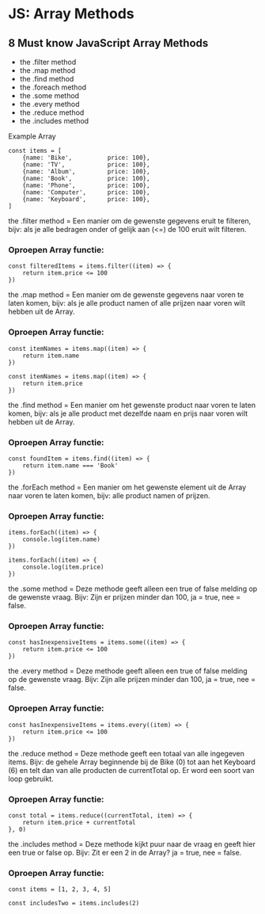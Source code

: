 # JS: Array Methods

## 8 Must know JavaScript Array Methods

- the .filter method
- the .map method
- the .find method
- the .foreach method
- the .some method
- the .every method
- the .reduce method
- the .includes method

Example Array

```
const items = [
    {name: 'Bike',          price: 100},
    {name: 'TV',            price: 100},
    {name: 'Album',         price: 100},
    {name: 'Book',          price: 100},
    {name: 'Phone',         price: 100},
    {name: 'Computer',      price: 100},
    {name: 'Keyboard',      price: 100},
]
```

the .filter method = Een manier om de gewenste gegevens eruit te filteren, bijv: als je alle bedragen onder of gelijk aan (<=) de 100 eruit wilt filteren.

### Oproepen Array functie:

```
const filteredItems = items.filter((item) => {
    return item.price <= 100
})
```

the .map method = Een manier om de gewenste gegevens naar voren te laten komen, bijv: als je alle product namen of alle prijzen naar voren wilt hebben uit de Array.

### Oproepen Array functie:

```
const itemNames = items.map((item) => {
    return item.name
})

const itemNames = items.map((item) => {
    return item.price
})
```

the .find method = Een manier om het gewenste product naar voren te laten komen, bijv: als je alle product met dezelfde naam en prijs naar voren wilt hebben uit de Array.

### Oproepen Array functie:

```
const foundItem = items.find((item) => {
    return item.name === 'Book'
})
```

the .forEach method = Een manier om het gewenste element uit de Array naar voren te laten komen, bijv: alle product namen of prijzen.

### Oproepen Array functie:

```
items.forEach((item) => {
    console.log(item.name)
})

items.forEach((item) => {
    console.log(item.price)
})
```

the .some method = Deze methode geeft alleen een true of false melding op de gewenste vraag. Bijv: Zijn er prijzen minder dan 100, ja = true, nee = false.

### Oproepen Array functie:

```
const hasInexpensiveItems = items.some((item) => {
    return item.price <= 100
})
```

the .every method = Deze methode geeft alleen een true of false melding op de gewenste vraag. Bijv: Zijn alle prijzen minder dan 100, ja = true, nee = false.

### Oproepen Array functie:

```
const hasInexpensiveItems = items.every((item) => {
    return item.price <= 100
})
```

the .reduce method = Deze methode geeft een totaal van alle ingegeven items. Bijv: de gehele Array beginnende bij de Bike (0) tot aan het Keyboard (6) en telt dan van alle producten de currentTotal op. Er word een soort van loop gebruikt.

### Oproepen Array functie:

```
const total = items.reduce((currentTotal, item) => {
    return item.price + currentTotal
}, 0)
```

the .includes method = Deze methode kijkt puur naar de vraag en geeft hier een true or false op. Bijv: Zit er een 2 in de Array? ja = true, nee = false.

### Oproepen Array functie:

```
const items = [1, 2, 3, 4, 5]

const includesTwo = items.includes(2)

```
